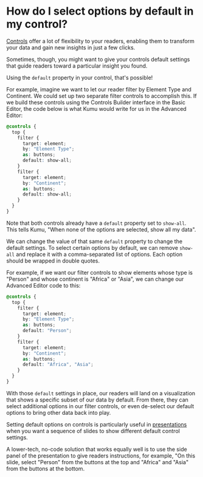 # How do I select options by default in my control?

[Controls](/guides/controls.md) offer a lot of flexibility to your readers, enabling them to transform your data and gain new insights in just a few clicks.

Sometimes, though, you might want to give your controls default settings that guide readers toward a particular insight you found.

Using the `default` property in your control, that's possible!

For example, imagine we want to let our reader filter by Element Type and Continent. We could set up two separate filter controls to accomplish this. If we build these controls using the Controls Builder interface in the Basic Editor, the code below is what Kumu would write for us in the Advanced Editor:

```scss
@controls {
  top {
    filter {
      target: element;
      by: "Element Type";
      as: buttons;
      default: show-all;
    }
    filter {
      target: element;
      by: "Continent";
      as: buttons;
      default: show-all;
    }
  }
}
```

Note that both controls already have a `default` property set to `show-all`. This tells Kumu, "When none of the options are selected, show all my data".

We can change the value of that same `default` property to change the default settings. To select certain options by default, we can remove `show-all` and replace it with a comma-separated list of options. Each option should be wrapped in double quotes.

For example, if we want our filter controls to show elements whose type is "Person" and whose continent is "Africa" or "Asia", we can change our Advanced Editor code to this:

```scss
@controls {
  top {
    filter {
      target: element;
      by: "Element Type";
      as: buttons;
      default: "Person";
    }
    filter {
      target: element;
      by: "Continent";
      as: buttons;
      default: "Africa", "Asia";
    }
  }
}
```

With those `default` settings in place, our readers will land on a visualization that shows a specific subset of our data by default. From there, they can select additional options in our filter controls, or even de-select our default options to bring other data back into play.

<div class="alert alert-info">
  <p>
    Setting default options on controls is particularly useful in <a href="/guides/presentations.md" class="alert-link">presentations</a> when you want a sequence of slides to show different default control settings.
  </p>
  <p>
    A lower-tech, no-code solution that works equally well is to use the side panel of the presentation to give readers instructions, for example, "On this slide, select "Person" from the buttons at the top and "Africa" and "Asia" from the buttons at the bottom.
  </p>
</div>



